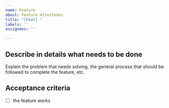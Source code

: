 ```yaml
---
name: Feature
about: Feature milestones
title: "[Feat] "
labels: ''
assignees: ''

---
```


## Describe in details what needs to be done
Explain the problem that needs solving, the general process that should be followed to complete the feature, etc.

## Acceptance criteria
<!-- A *detailed* list of acceptance criteria. -->
<!-- These should be able to be translated into tests when applicable. -->

- [ ] the feature works
